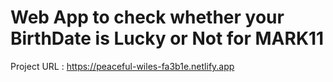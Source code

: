 # Web App to check whether your BirthDate is Lucky or Not for MARK11

Project URL : https://peaceful-wiles-fa3b1e.netlify.app
